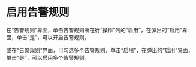 # 启用告警规则<a name="ZH-CN_TOPIC_0084572265"></a>

在“告警规则”界面，单击告警规则所在行“操作”列的“启用”，在弹出的“启用”界面，单击“是”，可以开启告警规则。

或在“告警规则”界面，可勾选多个告警规则，单击“启用”，在弹出的“启用”界面，单击“是”，可以启用多个告警规则。

